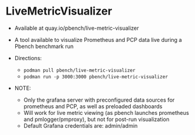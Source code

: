 # LiveMetricVisualizer

- Available at quay.io/pbench/live-metric-visualizer
- A tool available to visualize Prometheus and PCP data live during a Pbench benchmark run

- Directions:
  -   `podman pull pbench/live-metric-visualizer`
  -   `podman run -p 3000:3000 pbench/live-metric-visualizer`

- NOTE: 
  - Only the grafana server with preconfigured data sources for prometheus and PCP, as well as preloaded dashboards
  - Will work for live metric viewing (as pbench launches prometheus and pmlogger/pmproxy), but not for post-run visualization
  - Default Grafana credentials are: admin/admin
